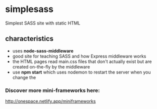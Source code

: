 # simplesass

Simplest SASS site with static HTML

## characteristics

- uses **node-sass-middleware**
- good site for teaching SASS and how Express middleware works
- the HTML pages read main.css files that don't actually exist but are created on-the-fly by the middleware
- use **npm start** which uses nodemon to restart the server when you change the 

### Discover more mini-frameworks here:

http://onespace.netlify.app/miniframeworks